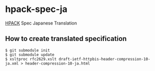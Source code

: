 hpack-spec-ja
=============

[HPACK](https://datatracker.ietf.org/doc/draft-ietf-httpbis-header-compression/) Spec Japanese Translation

How to create translated specification
---------------------------------------

```
$ git submodule init
$ git submodule update
$ xsltproc rfc2629.xslt draft-ietf-httpbis-header-compression-10-ja.xml > header-compression-10-ja.html
```

